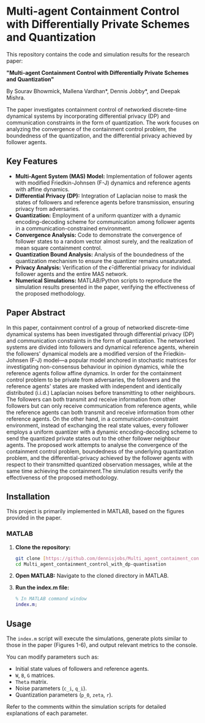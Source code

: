 # Multi-agent Containment Control with Differentially Private Schemes and Quantization

This repository contains the code and simulation results for the research paper:

**"Multi-agent Containment Control with Differentially Private Schemes and Quantization"**

By Sourav Bhowmick, Mallena Vardhan*, Dennis Jobby*, and Deepak Mishra.

The paper investigates containment control of networked discrete-time dynamical systems by incorporating differential privacy (DP) and communication constraints in the form of quantization. The work focuses on analyzing the convergence of the containment control problem, the boundedness of the quantization, and the differential privacy achieved by follower agents.

## Key Features

* **Multi-Agent System (MAS) Model:** Implementation of follower agents with modified Friedkin-Johnsen (F-J) dynamics and reference agents with affine dynamics.
* **Differential Privacy (DP):** Integration of Laplacian noise to mask the states of followers and reference agents before transmission, ensuring privacy from adversaries.
* **Quantization:** Employment of a uniform quantizer with a dynamic encoding-decoding scheme for communication among follower agents in a communication-constrained environment.
* **Convergence Analysis:** Code to demonstrate the convergence of follower states to a random vector almost surely, and the realization of mean square containment control.
* **Quantization Bound Analysis:** Analysis of the boundedness of the quantization mechanism to ensure the quantizer remains unsaturated.
* **Privacy Analysis:** Verification of the $\hat{\epsilon}$-differential privacy for individual follower agents and the entire MAS network.
* **Numerical Simulations:** MATLAB/Python scripts to reproduce the simulation results presented in the paper, verifying the effectiveness of the proposed methodology.

## Paper Abstract

In this paper, containment control of a group of networked discrete-time dynamical systems has been investigated through differential privacy (DP) and communication constraints in the form of quantization. The networked systems are divided into followers and dynamical reference agents, wherein the followers' dynamical models are a modified version of the Friedkin-Johnsen (F-J) model—a popular model anchored in stochastic matrices for investigating non-consensus behaviour in opinion dynamics, while the reference agents follow affine dynamics. In order for the containment control problem to be private from adversaries, the followers and the reference agents' states are masked with independent and identically distributed (i.i.d.) Laplacian noises before transmitting to other neighbours. The followers can both transmit and receive information from other followers but can only receive communication from reference agents, while the reference agents can both transmit and receive information from other reference agents. On the other hand, in a communication-constraint environment, instead of exchanging the real state values, every follower employs a uniform quantizer with a dynamic encoding-decoding scheme to send the quantized private states out to the other follower neighbour agents. The proposed work attempts to analyse the convergence of the containment control problem, boundedness of the underlying quantization problem, and the differential-privacy achieved by the follower agents with respect to their transmitted quantized observation messages, while at the same time achieving the containment.The simulation results verify the effectiveness of the proposed methodology.

## Installation

This project is primarily implemented in MATLAB, based on the figures provided in the paper.

### MATLAB

1.  **Clone the repository:**
    ```bash
    git clone [https://github.com/dennisjobs/Multi_agent_contaiment_control_with_dp-quantisation.git]
    cd Multi_agent_containment_control_with_dp-quantisation
    ```
2.  **Open MATLAB:** Navigate to the cloned directory in MATLAB.
3.  **Run the index.m file:**

    ```matlab
    % In MATLAB command window
    index.m;
    ```

## Usage

The `index.m` script will execute the simulations, generate plots similar to those in the paper (Figures 1-6), and output relevant metrics to the console.

You can modify parameters such as:
* Initial state values of followers and reference agents.
* `W`, `B`, `G` matrices.
* `Theta` matrix.
* Noise parameters (`c_i`, `q_i`).
* Quantization parameters (`p_0`, `zeta`, `r`).

Refer to the comments within the simulation scripts for detailed explanations of each parameter.


